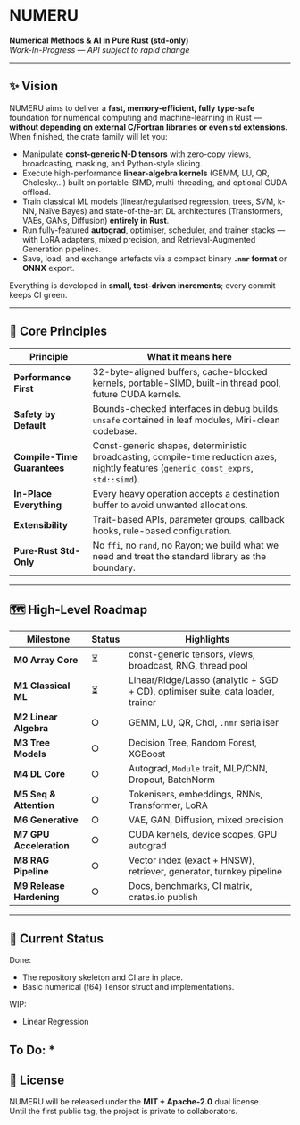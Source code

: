 # NUMERU

**Numerical Methods & AI in Pure Rust (std-only)**  
_Work-In-Progress — API subject to rapid change_

---

## ✨ Vision

NUMERU aims to deliver a **fast, memory-efficient, fully type-safe** foundation for numerical computing and machine-learning in Rust — **without depending on external C/Fortran libraries or even `std` extensions.**  
When finished, the crate family will let you:

* Manipulate **const-generic N-D tensors** with zero-copy views, broadcasting, masking, and Python-style slicing.
* Execute high-performance **linear-algebra kernels** (GEMM, LU, QR, Cholesky…) built on portable-SIMD, multi-threading, and optional CUDA offload.
* Train classical ML models (linear/regularised regression, trees, SVM, k-NN, Naïve Bayes) and state-of-the-art DL architectures (Transformers, VAEs, GANs, Diffusion) **entirely in Rust**.
* Run fully-featured **autograd**, optimiser, scheduler, and trainer stacks — with LoRA adapters, mixed precision, and Retrieval-Augmented Generation pipelines.
* Save, load, and exchange artefacts via a compact binary **`.nmr` format** or **ONNX** export.

Everything is developed in **small, test-driven increments**; every commit keeps CI green.

---

## 🔩 Core Principles

| Principle | What it means here |
|-----------|-------------------|
| **Performance First** | 32-byte-aligned buffers, cache-blocked kernels, portable-SIMD, built-in thread pool, future CUDA kernels. |
| **Safety by Default** | Bounds-checked interfaces in debug builds, `unsafe` contained in leaf modules, Miri-clean codebase. |
| **Compile-Time Guarantees** | Const-generic shapes, deterministic broadcasting, compile-time reduction axes, nightly features (`generic_const_exprs`, `std::simd`). |
| **In-Place Everything** | Every heavy operation accepts a destination buffer to avoid unwanted allocations. |
| **Extensibility** | Trait-based APIs, parameter groups, callback hooks, rule-based configuration. |
| **Pure‐Rust Std-Only** | No `ffi`, no `rand`, no Rayon; we build what we need and treat the standard library as the boundary. |

---

## 🗺️ High-Level Roadmap

| Milestone | Status | Highlights |
|-----------|--------|------------|
| **M0 Array Core** | ⏳ | const-generic tensors, views, broadcast, RNG, thread pool |
| **M1 Classical ML** | ⏳ | Linear/Ridge/Lasso (analytic + SGD + CD), optimiser suite, data loader, trainer |
| **M2 Linear Algebra** | ⭘ | GEMM, LU, QR, Chol, `.nmr` serialiser |
| **M3 Tree Models** | ⭘ | Decision Tree, Random Forest, XGBoost |
| **M4 DL Core** | ⭘ | Autograd, `Module` trait, MLP/CNN, Dropout, BatchNorm |
| **M5 Seq & Attention** | ⭘ | Tokenisers, embeddings, RNNs, Transformer, LoRA |
| **M6 Generative** | ⭘ | VAE, GAN, Diffusion, mixed precision |
| **M7 GPU Acceleration** | ⭘ | CUDA kernels, device scopes, GPU autograd |
| **M8 RAG Pipeline** | ⭘ | Vector index (exact + HNSW), retriever, generator, turnkey pipeline |
| **M9 Release Hardening** | ⭘ | Docs, benchmarks, CI matrix, crates.io publish |

---

## 🚧 Current Status

Done: 
* The repository skeleton and CI are in place.  
* Basic numerical (f64) Tensor struct and implementations.

WIP:
* Linear Regression

To Do:
* 
---

## 📜 License

NUMERU will be released under the **MIT + Apache-2.0** dual license.  
Until the first public tag, the project is private to collaborators.